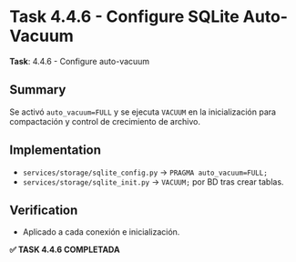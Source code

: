 # Task 4.4.6 - Configure SQLite Auto-Vacuum

**Task**: 4.4.6 - Configure auto-vacuum

## Summary
Se activó `auto_vacuum=FULL` y se ejecuta `VACUUM` en la inicialización para compactación y control de crecimiento de archivo.

## Implementation
- `services/storage/sqlite_config.py` → `PRAGMA auto_vacuum=FULL;`
- `services/storage/sqlite_init.py` → `VACUUM;` por BD tras crear tablas.

## Verification
- Aplicado a cada conexión e inicialización.

**✅ TASK 4.4.6 COMPLETADA**

